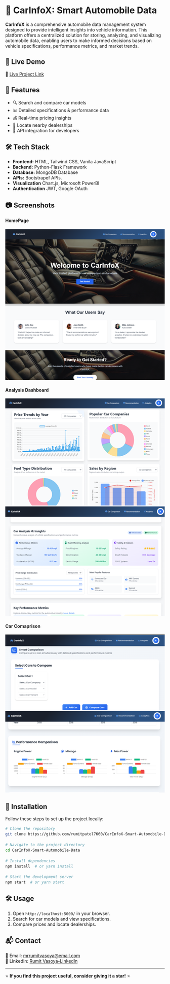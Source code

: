 # 🚗 CarInfoX: Smart Automobile Data

**CarInfoX** is a comprehensive automobile data management system designed to provide intelligent insights into vehicle information. This platform offers a centralized solution for storing, analyzing, and visualizing automobile data, enabling users to make informed decisions based on vehicle specifications, performance metrics, and market trends.

## 🚀 Live Demo
🔗 [Live Project Link](https://127.0.0.1:5000) 

## 📌 Features
- 🔍 Search and compare car models
- 📊 Detailed specifications & performance data
- 💰 Real-time pricing insights
- 📍 Locate nearby dealerships
- 📡 API integration for developers

## 🛠️ Tech Stack
- **Frontend:** HTML, Tailwind CSS, Vanila JavaScript
- **Backend:** Python-Flask Framework
- **Database:** MongoDB Database 
- **APIs:** Bootstrapef APIs.
- **Visualization** Chart.js, Microsoft PowerBI
- **Authentication** JWT, Google OAuth

## 📷 Screenshots
#### HomePage
![](screenshots/ss4.png)
![](screenshots/ss3.png)

#### Analysis Dashboard
![](screenshots/ss5.png)
![](screenshots/ss6.png)

#### Car Comaprison
![](screenshots/ss1.png)
![](screenshots/ss7.png)

## 📂 Installation
Follow these steps to set up the project locally:

```sh
# Clone the repository
git clone https://github.com/rumitpatel7660/CarInfoX-Smart-Automobile-Data.git

# Navigate to the project directory
cd CarInfoX-Smart-Automobile-Data

# Install dependencies
npm install  # or yarn install

# Start the development server
npm start  # or yarn start
```

## 🛠️ Usage
1. Open `http://localhost:5000/` in your browser.
2. Search for car models and view specifications.
3. Compare prices and locate dealerships.

## 📬 Contact
📧 Email: [mrrumitvasoya@email.com](mailto:mrrumitvasoya@email.com)  
💼 LinkedIn: [Rumit Vasoya-LinkedIn](https://www.linkedin.com/in/rumit-vasoya-03b606281)  

---

⭐ **If you find this project useful, consider giving it a star!** ⭐
